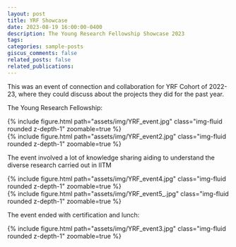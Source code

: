 ```yaml
---
layout: post
title: YRF Showcase
date: 2023-08-19 16:00:00-0400
description: The Young Research Fellowship Showcase 2023
tags: 
categories: sample-posts
giscus_comments: false
related_posts: false
related_publications: 
---
```


This was an event of connection and collaboration for YRF Cohort of 2022-23, where they could discuss about the projects they did for the past year.

The Young Research Fellowship:

<div class="row mt-3">
    <div class="col-sm mt-3 mt-md-0">
        {% include figure.html path="assets/img/YRF_event.jpg" class="img-fluid rounded z-depth-1" zoomable=true %}
    </div>
</div>

<div class="row mt-3">
    <div class="col-sm mt-3 mt-md-0">
        {% include figure.html path="assets/img/YRF_event2.jpg" class="img-fluid rounded z-depth-1" zoomable=true %}
    </div>
</div>

The event involved a lot of knowledge sharing aiding to understand the diverse research carried out in IITM

<div class="row mt-3">
    <div class="col-sm mt-3 mt-md-0">
        {% include figure.html path="assets/img/YRF_event4.jpg" class="img-fluid rounded z-depth-1" zoomable=true %}
    </div>
    <div class="col-sm mt-3 mt-md-0">
        {% include figure.html path="assets/img/YRF_event5_.jpg" class="img-fluid rounded z-depth-1" zoomable=true %}
    </div>
</div>

The event ended with certification and lunch:

<div class="row mt-3">
    <div class="col-sm mt-3 mt-md-0">
        {% include figure.html path="assets/img/YRF_event3.jpg" class="img-fluid rounded z-depth-1" zoomable=true %}
    </div>
</div>